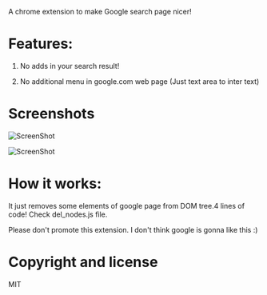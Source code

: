 A chrome extension to make Google search page nicer!

Features:
=
   1) No adds in your search result!
   
   2) No additional menu in google.com web page (Just text area to inter text)
   
Screenshots
=


![ScreenShot](https://raw.github.com/HadiAsiaie/Google_UI_Improvment/master/screenshots/Homepage.png)

![ScreenShot](https://raw.github.com/HadiAsiaie/Google_UI_Improvment/master/screenshots/search_result.png)


How it works:
=
  It just removes some elements of google page from DOM tree.4 lines of code! Check del_nodes.js file.
  
   
Please don't promote this extension. I don't think google is gonna like this :)

Copyright and license
=
MIT
